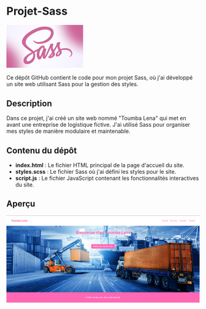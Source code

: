 # Projet-Sass

<img src="sass.jpg" alt="Aperçu du site 'Toumba Lena'" width="200">


Ce dépôt GitHub contient le code pour mon projet Sass, où j'ai développé un site web utilisant Sass pour la gestion des styles.

## Description

Dans ce projet, j'ai créé un site web nommé "Toumba Lena" qui met en avant une entreprise de logistique fictive. J'ai utilisé Sass pour organiser mes styles de manière modulaire et maintenable.

## Contenu du dépôt

- **index.html** : Le fichier HTML principal de la page d'accueil du site.
- **styles.scss** : Le fichier Sass où j'ai défini les styles pour le site.
- **script.js** : Le fichier JavaScript contenant les fonctionnalités interactives du site.

## Aperçu

![Aperçu du site "Toumba Lena"](logi.png)
